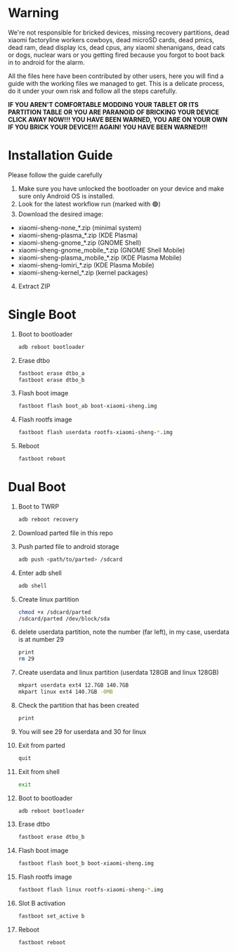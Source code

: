 # Warning
We're not responsible for bricked devices, missing recovery partitions, dead xiaomi factoryline workers cowboys, dead microSD cards, dead pmics, dead ram, dead display ics, dead cpus, any xiaomi shenanigans, dead cats or dogs, nuclear wars or you getting fired because you forgot to boot back in to android for the alarm.

All the files here have been contributed by other users, here you will find a guide with the working files we managed to get. This is a delicate process, do it under your own risk and follow all the steps carefully.

**IF YOU AREN'T COMFORTABLE MODDING YOUR TABLET OR ITS PARTITION TABLE OR YOU ARE PARANOID OF BRICKING YOUR DEVICE CLICK AWAY NOW!!! YOU HAVE BEEN WARNED, YOU ARE ON YOUR OWN IF YOU BRICK YOUR DEVICE!!! AGAIN! YOU HAVE BEEN WARNED!!!**


# Installation Guide
Please follow the guide carefully

1. Make sure you have unlocked the bootloader on your device and make sure only Android OS is installed.
2. Look for the latest workflow run (marked with 🟢)
3. Download the desired image:
 - xiaomi-sheng-none_*.zip (minimal system)
 - xiaomi-sheng-plasma_*.zip (KDE Plasma)
 - xiaomi-sheng-gnome_*.zip (GNOME Shell)
 - xiaomi-sheng-gnome_mobile_*.zip (GNOME Shell Mobile)
 - xiaomi-sheng-plasma_mobile_*.zip (KDE Plasma Mobile)
 - xiaomi-sheng-lomiri_*.zip (KDE Plasma Mobile)
 - xiaomi-sheng-kernel_*.zip (kernel packages)
4. Extract ZIP


# Single Boot
1. Boot to bootloader
    ```bash
	adb reboot bootloader
	```
2. Erase dtbo
    ```bash
	fastboot erase dtbo_a
    fastboot erase dtbo_b
	```

3. Flash boot image
    ```bash
	fastboot flash boot_ab boot-xiaomi-sheng.img
	```

4. Flash rootfs image
    ```bash
	fastboot flash userdata rootfs-xiaomi-sheng-*.img
	```

5. Reboot
    ```bash
	fastboot reboot
	```

# Dual Boot
1. Boot to TWRP
    ```bash
	adb reboot recovery
	```

2. Download parted file in this repo
4. Push parted file to android storage 
	```bash
	adb push <path/to/parted> /sdcard
	```
5. Enter adb shell
	```bash
	adb shell
	```
6. Create linux partition
	```bash
	chmod +x /sdcard/parted
	/sdcard/parted /dev/block/sda
	```
7. delete userdata partition, note the number (far left), in my case, userdata is at number 29
	```bash
	print
	rm 29
	```
8. Create userdata and linux partition (userdata 128GB and linux 128GB)
	```bash
	mkpart userdata ext4 12.7GB 140.7GB
	mkpart linux ext4 140.7GB -0MB
	```

9. Check the partition that has been created
	```bash
	print
	```

10. You will see 29 for userdata and 30 for linux
11. Exit from parted
	```bash
	quit
	```
12. Exit from shell
	```bash
	exit
	```
13. Boot to bootloader
    ```bash
	adb reboot bootloader
	```

14. Erase dtbo
    ```bash
    fastboot erase dtbo_b
	```

15. Flash boot image
    ```bash
	fastboot flash boot_b boot-xiaomi-sheng.img
	```

16. Flash rootfs image
    ```bash
	fastboot flash linux rootfs-xiaomi-sheng-*.img
	```

17. Slot B activation
    ```bash
	fastboot set_active b
	```

18. Reboot
    ```bash
	fastboot reboot
	```